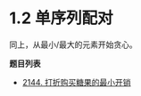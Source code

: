 # 1.2 单序列配对

同上，从最小/最大的元素开始贪心。

**题目列表**

- [2144. 打折购买糖果的最小开销](https://leetcode.cn/problems/minimum-cost-of-buying-candies-with-discount/description/)